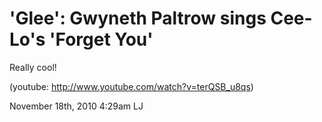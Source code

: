 # 'Glee': Gwyneth Paltrow sings Cee-Lo's 'Forget You'

Really cool!

(youtube: <http://www.youtube.com/watch?v=terQSB_u8qs>)

<span id="timestamp"> November 18th, 2010 4:29am </span> <span
class="tag">LJ</span>
